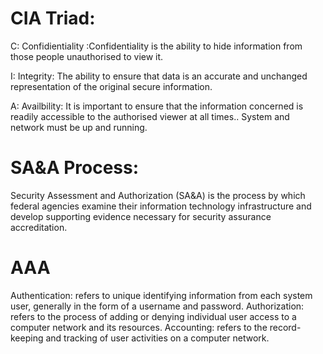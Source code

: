 # CIA Triad:
  C: Confidientiality :Confidentiality is the ability to hide information from those people unauthorised to view it.
  
  I: Integrity: The ability to ensure that data is an accurate and unchanged representation of the original secure information.
  
  A: Availbility: It is important to ensure that the information concerned is readily accessible to the authorised viewer at all times.. System and network must be up and running.
  
  
#  SA&A Process:
  
  Security Assessment and Authorization (SA&A) is the process by which federal agencies examine their information technology infrastructure and develop supporting evidence necessary for security assurance accreditation.
  
  # AAA
  Authentication: refers to unique identifying information from each system user, generally in the form of a username and password.
  Authorization: refers to the process of adding or denying individual user access to a computer network and its resources.
  Accounting: refers to the record-keeping and tracking of user activities on a computer network. 
  
